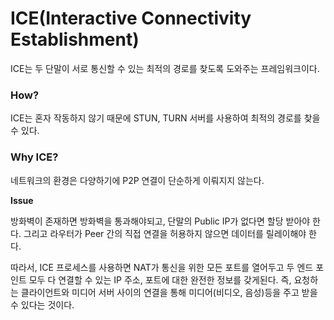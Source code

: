 # ICE(Interactive Connectivity Establishment)

ICE는 두 단말이 서로 통신할 수 있는 최적의 경로를 찾도록 도와주는 프레임워크이다.

### How?
ICE는 혼자 작동하지 않기 때문에 STUN, TURN 서버를 사용하여 최적의 경로를 찾을 수 있다.

### Why ICE?
네트워크의 환경은 다양하기에 P2P 연결이 단순하게 이뤄지지 않는다.

**Issue**

방화벽이 존재하면 방화벽을 통과해야되고, 단말의 Public IP가 없다면 할당 받아야 한다. 그리고 라우터가 Peer 간의 직접 연결을 허용하지 않으면 데이터를 릴레이해야 한다.

따라서, ICE 프로세스를 사용하면 NAT가 통신을 위한 모든 포트를 열어두고 두 엔드 포인트 모두 다 연결할 수 있는 IP 주소, 포트에 대한 완전한 정보를 갖게된다. 즉, 요청하는 클라이언트와 미디어 서버 사이의 연결을 통해 미디어(비디오, 음성)등을 주고 받을 수 있다는 것이다.